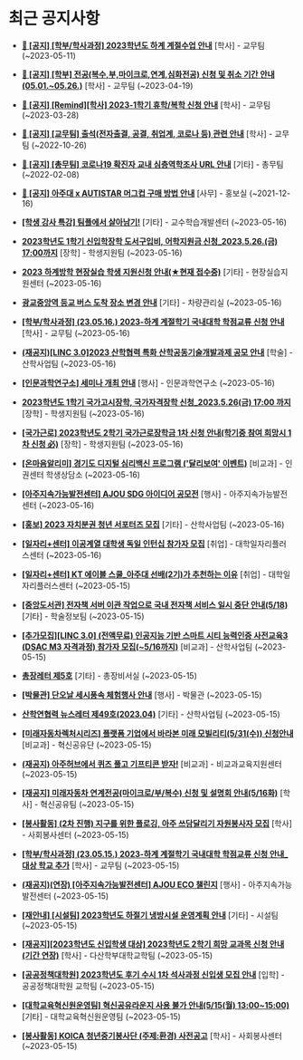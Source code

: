 # 최근 공지사항

* **[📌 [공지] [학부/학사과정] 2023학년도 하계 계절수업 안내](http://ajou.ac.kr/kr/ajou/notice.do?mode=view&amp;articleNo=214493&amp;article.offset=0&amp;articleLimit=30)**
 [학사] - 교무팀 (~2023-05-11)

* **[📌 [공지] [학부] 전공(복수,부,마이크로,연계,심화전공) 신청 및 취소 기간 안내 (05.01.~05.26.)](http://ajou.ac.kr/kr/ajou/notice.do?mode=view&amp;articleNo=213679&amp;article.offset=0&amp;articleLimit=30)**
 [학사] - 교무팀 (~2023-04-19)

* **[📌 [공지] [Remind][학사] 2023-1학기 휴학/복학 신청 안내](http://ajou.ac.kr/kr/ajou/notice.do?mode=view&amp;articleNo=212711&amp;article.offset=0&amp;articleLimit=30)**
 [학사] - 교무팀 (~2023-03-28)

* **[📌 [공지] [교무팀] 출석(전자출결, 공결, 취업계, 코로나 등) 관련 안내](http://ajou.ac.kr/kr/ajou/notice.do?mode=view&amp;articleNo=205552&amp;article.offset=0&amp;articleLimit=30)**
 [학사] - 교무팀 (~2022-10-26)

* **[📌 [공지] [총무팀] 코로나19 확진자 교내 심층역학조사 URL 안내](http://ajou.ac.kr/kr/ajou/notice.do?mode=view&amp;articleNo=180493&amp;article.offset=0&amp;articleLimit=30)**
 [기타] - 총무팀 (~2022-02-08)

* **[📌 [공지] 아주대 x AUTISTAR 머그컵 구매 방법 안내](http://ajou.ac.kr/kr/ajou/notice.do?mode=view&amp;articleNo=147976&amp;article.offset=0&amp;articleLimit=30)**
 [사무] - 홍보실 (~2021-12-16)

* **[[학생 강사 특강] 팀플에서 살아남기!](http://ajou.ac.kr/kr/ajou/notice.do?mode=view&amp;articleNo=214737&amp;article.offset=0&amp;articleLimit=30)**
 [기타] - 교수학습개발센터 (~2023-05-16)

* **[2023학년도 1학기 신입학장학 도서구입비, 어학지원금 신청_2023.5.26.(금) 17:00까지](http://ajou.ac.kr/kr/ajou/notice.do?mode=view&amp;articleNo=214722&amp;article.offset=0&amp;articleLimit=30)**
 [장학] - 학생지원팀 (~2023-05-16)

* **[2023 하계방학 현장실습 학생 지원신청 안내(★현재 접수중)](http://ajou.ac.kr/kr/ajou/notice.do?mode=view&amp;articleNo=214718&amp;article.offset=0&amp;articleLimit=30)**
 [기타] - 현장실습지원센터 (~2023-05-16)

* **[광교중앙역 등교 버스 도착 장소 변경 안내](http://ajou.ac.kr/kr/ajou/notice.do?mode=view&amp;articleNo=214712&amp;article.offset=0&amp;articleLimit=30)**
 [기타] - 차량관리실 (~2023-05-16)

* **[[학부/학사과정] (23.05.16.) 2023-하계 계절학기 국내대학 학점교류 신청 안내](http://ajou.ac.kr/kr/ajou/notice.do?mode=view&amp;articleNo=214711&amp;article.offset=0&amp;articleLimit=30)**
 [학사] - 교무팀 (~2023-05-16)

* **[(재공지)[LINC 3.0]2023 산학협력 특화 산학공동기술개발과제 공모 안내](http://ajou.ac.kr/kr/ajou/notice.do?mode=view&amp;articleNo=214710&amp;article.offset=0&amp;articleLimit=30)**
 [학술] - 산학사업팀 (~2023-05-16)

* **[[인문과학연구소] 세미나 개최 안내](http://ajou.ac.kr/kr/ajou/notice.do?mode=view&amp;articleNo=214708&amp;article.offset=0&amp;articleLimit=30)**
 [행사] - 인문과학연구소 (~2023-05-16)

* **[2023학년도 1학기 국가고시장학, 국가자격장학 신청_2023.5.26(금) 17:00 까지](http://ajou.ac.kr/kr/ajou/notice.do?mode=view&amp;articleNo=214706&amp;article.offset=0&amp;articleLimit=30)**
 [장학] - 학생지원팀 (~2023-05-16)

* **[[국가근로] 2023학년도 2학기 국가근로장학금 1차 신청 안내(학기중 참여 희망시 1차 신청 必)](http://ajou.ac.kr/kr/ajou/notice.do?mode=view&amp;articleNo=214704&amp;article.offset=0&amp;articleLimit=30)**
 [장학] - 학생지원팀 (~2023-05-16)

* **[[온마음알리미] 경기도 디지털 심리백신 프로그램 (&#x27;달리보여&#x27; 이벤트)](http://ajou.ac.kr/kr/ajou/notice.do?mode=view&amp;articleNo=214698&amp;article.offset=0&amp;articleLimit=30)**
 [비교과] - 인권센터 학생상담소 (~2023-05-16)

* **[[아주지속가능발전센터] AJOU SDG 아이디어 공모전](http://ajou.ac.kr/kr/ajou/notice.do?mode=view&amp;articleNo=214697&amp;article.offset=0&amp;articleLimit=30)**
 [행사] - 아주지속가능발전센터 (~2023-05-16)

* **[[홍보] 2023 자치분권 청년 서포터즈 모집](http://ajou.ac.kr/kr/ajou/notice.do?mode=view&amp;articleNo=214696&amp;article.offset=0&amp;articleLimit=30)**
 [기타] - 산학사업팀 (~2023-05-16)

* **[[일자리+센터] 이공계열 대학생 독일 인턴십 참가자 모집](http://ajou.ac.kr/kr/ajou/notice.do?mode=view&amp;articleNo=214695&amp;article.offset=0&amp;articleLimit=30)**
 [취업] - 대학일자리플러스센터 (~2023-05-16)

* **[[일자리+센터] KT 에이블 스쿨_아주대 선배(2기)가 추천하는 이유](http://ajou.ac.kr/kr/ajou/notice.do?mode=view&amp;articleNo=214694&amp;article.offset=0&amp;articleLimit=30)**
 [취업] - 대학일자리플러스센터 (~2023-05-15)

* **[[중앙도서관] 전자책 서버 이관 작업으로 국내 전자책 서비스 일시 중단 안내(5/18)](http://ajou.ac.kr/kr/ajou/notice.do?mode=view&amp;articleNo=214692&amp;article.offset=0&amp;articleLimit=30)**
 [기타] - 학술정보팀 (~2023-05-15)

* **[[추가모집][LINC 3.0] (전액무료) 인공지능 기반 스마트 시티 능력인증 사전교육3 (DSAC M3 자격과정) 참가자 모집(~5/16까지)](http://ajou.ac.kr/kr/ajou/notice.do?mode=view&amp;articleNo=214691&amp;article.offset=0&amp;articleLimit=30)**
 [비교과] - 산학사업팀 (~2023-05-15)

* **[총장레터 제5호](http://ajou.ac.kr/kr/ajou/notice.do?mode=view&amp;articleNo=214690&amp;article.offset=0&amp;articleLimit=30)**
 [기타] - 총장비서실 (~2023-05-15)

* **[[박물관] 단오날 세시풍속 체험행사 안내](http://ajou.ac.kr/kr/ajou/notice.do?mode=view&amp;articleNo=214688&amp;article.offset=0&amp;articleLimit=30)**
 [행사] - 박물관 (~2023-05-15)

* **[산학연협력 뉴스레터 제49호(2023.04)](http://ajou.ac.kr/kr/ajou/notice.do?mode=view&amp;articleNo=214687&amp;article.offset=0&amp;articleLimit=30)**
 [기타] - 산학사업팀 (~2023-05-15)

* **[[미래자동차렉처시리즈] 플랫폼 기업에서 바라본 미래 모빌리티(5/31(수)) 신청안내](http://ajou.ac.kr/kr/ajou/notice.do?mode=view&amp;articleNo=214686&amp;article.offset=0&amp;articleLimit=30)**
 [비교과] - 혁신공유단 (~2023-05-15)

* **[(재공지) 아주허브에서 퀴즈 풀고 기프티콘 받자!](http://ajou.ac.kr/kr/ajou/notice.do?mode=view&amp;articleNo=214683&amp;article.offset=0&amp;articleLimit=30)**
 [비교과] - 비교과교육지원센터 (~2023-05-15)

* **[[재공지] 미래자동차 연계전공(마이크로/부/복수) 신청 및 설명회 안내(5/16화)](http://ajou.ac.kr/kr/ajou/notice.do?mode=view&amp;articleNo=214678&amp;article.offset=0&amp;articleLimit=30)**
 [학사] - 혁신공유팀 (~2023-05-15)

* **[[봉사활동] (2차 진행) 지구를 위한 플로깅, 아주 쓰담달리기 자원봉사자 모집](http://ajou.ac.kr/kr/ajou/notice.do?mode=view&amp;articleNo=214677&amp;article.offset=0&amp;articleLimit=30)**
 [학사] - 사회봉사센터 (~2023-05-15)

* **[[학부/학사과정] (23.05.15.) 2023-하계 계절학기 국내대학 학점교류 신청 안내_대상 학교 추가](http://ajou.ac.kr/kr/ajou/notice.do?mode=view&amp;articleNo=214676&amp;article.offset=0&amp;articleLimit=30)**
 [학사] - 교무팀 (~2023-05-15)

* **[(재공지)(연장) [아주지속가능발전센터] AJOU ECO 챌린지](http://ajou.ac.kr/kr/ajou/notice.do?mode=view&amp;articleNo=214671&amp;article.offset=0&amp;articleLimit=30)**
 [행사] - 아주지속가능발전센터 (~2023-05-15)

* **[[재안내] [시설팀] 2023학년도 하절기 냉방시설 운영계획 안내](http://ajou.ac.kr/kr/ajou/notice.do?mode=view&amp;articleNo=214670&amp;article.offset=0&amp;articleLimit=30)**
 [기타] - 시설팀 (~2023-05-15)

* **[[재공지][2023학년도 신입학생 대상] 2023학년도 2학기 희망 교과목 신청 안내(기간 연장)](http://ajou.ac.kr/kr/ajou/notice.do?mode=view&amp;articleNo=214668&amp;article.offset=0&amp;articleLimit=30)**
 [학사] - 다산학부대학교학팀 (~2023-05-15)

* **[[공공정책대학원] 2023학년도 후기 수시 1차 석사과정 신입생 모집 안내](http://ajou.ac.kr/kr/ajou/notice.do?mode=view&amp;articleNo=214649&amp;article.offset=0&amp;articleLimit=30)**
 [입학] - 공공정책대학원 교학팀 (~2023-05-15)

* **[[대학교육혁신원운영팀] 혁신공유라운지 사용 불가 안내(5/15(월) 13:00~15:00)](http://ajou.ac.kr/kr/ajou/notice.do?mode=view&amp;articleNo=214645&amp;article.offset=0&amp;articleLimit=30)**
 [기타] - 대학교육혁신원운영팀 (~2023-05-15)

* **[[봉사활동] KOICA 청년중기봉사단 (주제:환경) 사전공고](http://ajou.ac.kr/kr/ajou/notice.do?mode=view&amp;articleNo=214638&amp;article.offset=0&amp;articleLimit=30)**
 [학사] - 사회봉사센터 (~2023-05-15)
